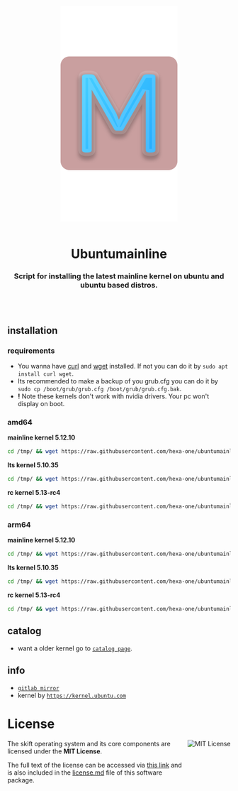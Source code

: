 <div align="center">
  <a align="center">
    <center align="center">
      <img src="assets/Mainline-pink.svg" alt="ubuntumainline" align="center">
    </center>
  </a>
  <br>
  <h1 align="center"><center>Ubuntumainline</center></h1>
  <h3 align="center"><center>Script for installing the latest mainline kernel on ubuntu and ubuntu based distros.</center></h3>
  <br>
  <br>
</div>

## installation

### requirements

- You wanna have [curl](https://curl.haxx.se/) and [wget](https://www.gnu.org/software/wget/) installed. If not you can do it by `sudo apt install curl wget`.
- Its recommended to make a backup of you grub.cfg you can do it by `sudo cp /boot/grub/grub.cfg /boot/grub/grub.cfg.bak`.
- **!** Note these kernels don't work with nvidia drivers. Your pc won't display on boot.

### amd64

**mainline kernel 5.12.10**

```bash
cd /tmp/ && wget https://raw.githubusercontent.com/hexa-one/ubuntumainline/main/catalog/5.12.10/install.sh && chmod +x install.sh && sudo ./install.sh -amd
```
**lts kernel 5.10.35**

```bash
cd /tmp/ && wget https://raw.githubusercontent.com/hexa-one/ubuntumainline/main/catalog/5.10.35/install.sh && chmod +x install.sh && sudo ./install.sh -amd
```

**rc kernel 5.13-rc4**
```bash
cd /tmp/ && wget https://raw.githubusercontent.com/hexa-one/ubuntumainline/main/catalog/5.13-rc4/install.sh && chmod +x install.sh && sudo ./install.sh -amd
```

### arm64

**mainline kernel 5.12.10**
```bash
cd /tmp/ && wget https://raw.githubusercontent.com/hexa-one/ubuntumainline/main/catalog/5.12.10/install.sh && chmod +x install.sh && sudo ./install.sh -arm
```

**lts kernel 5.10.35**
```bash
cd /tmp/ && wget https://raw.githubusercontent.com/hexa-one/ubuntumainline/main/catalog/5.10.35/install.sh && chmod +x install.sh && sudo ./install.sh -arm
```

**rc kernel 5.13-rc4**
```bash
cd /tmp/ && wget https://raw.githubusercontent.com/hexa-one/ubuntumainline/main/catalog/5.13-rc4/install.sh && chmod +x install.sh && sudo ./install.sh -arm
```

## catalog

- want a older kernel go to [`catalog page`](../catalog/README.md).

## info

- [`gitlab mirror`](https://gitlab.com/hexa-one/ubuntumainline)
- kernel by [`https://kernel.ubuntu.com`](https://kernel.ubuntu.com/)

# License

<a href="https://opensource.org/licenses/MIT">
  <img align="right" height="96" alt="MIT License" src="https://user-images.githubusercontent.com/58103738/119219770-af322980-bad6-11eb-9fa4-4273ca3993b5.png" />
</a>

The skift operating system and its core components are licensed under the **MIT License**.

The full text of the license can be accessed via [this link](https://opensource.org/licenses/MIT) and is also included in the [license.md](license.md) file of this software package.
